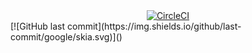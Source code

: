 

<div align="center">
  <a href="https://circleci.com/gh/singlaive/resume">
    <img alt="CircleCI" src="https://circleci.com/gh/singlaive/resume.svg?style=shield" />
  </a>
</div>
[![GitHub last commit](https://img.shields.io/github/last-commit/google/skia.svg)]()
